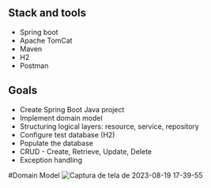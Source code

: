## Stack and tools
* Spring boot
* Apache TomCat
* Maven
* H2
* Postman

## Goals
* Create Spring Boot Java project
* Implement domain model
* Structuring logical layers: resource, service, repository
* Configure test database (H2)
* Populate the database
* CRUD - Create, Retrieve, Update, Delete
* Exception handling

#Domain Model 
![Captura de tela de 2023-08-19 17-39-55](https://github.com/Robertatlima/web-services_with_springboot3/assets/80784099/ff369e5e-c9ee-42ea-9fbb-6a360ce70615)

